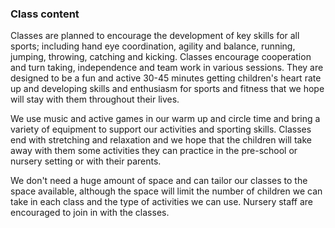 ### Class content

Classes are planned to encourage the development of key skills for all sports; including hand eye coordination, agility and balance, running, jumping, throwing, catching and kicking. Classes encourage cooperation and turn taking, independence and team work in various sessions. They are designed to be a fun and active 30-45 minutes getting children's heart rate up and developing skills and enthusiasm for sports and fitness that we hope will stay with them throughout their lives.

We use music and active games in our warm up and circle time and bring a variety of equipment to support our activities and sporting skills.  Classes end with stretching and relaxation and we hope that the children will take away with them some activities they can practice in the pre-school or nursery setting or with their parents.

We don't need a huge amount of space and can tailor our classes to the space available, although the space will limit the number of children we can take in each class and the type of activities we can use. Nursery staff are encouraged to join in with the classes.